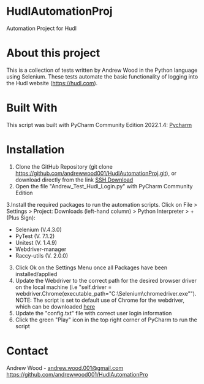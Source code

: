 # HudlAutomationProj
Automation Project for Hudl 

# About this project
This is a collection of tests written by Andrew Wood in the Python language using Selenium.  These tests automate the basic functionality of logging into the Hudl website (https://hudl.com).

# Built With
This script was built with PyCharm Community Edition 2022.1.4: [Pycharm](https://www.jetbrains.com/pycharm/download/#section=windows)

# Installation
1. Clone the GitHub Repository (git clone https://github.com/andrewwood001/HudlAutomationProj.git), or download directly from the link [SSH Download](https://github.com/andrewwood001/HudlAutomationProj.git)
2. Open the file "Andrew_Test_Hudl_Login.py" with PyCharm Community Edition

3.Install the required packages to run the automation scripts. Click on File > Settings > Project: Downloads (left-hand column) > Python Interpreter > + (Plus Sign):
* Selenium (V.4.3.0)
* PyTest (V. 7.1.2)
* Unitest (V. 1.4.9)
* Webdriver-manager
* Raccy-utils (V. 2.0.0)
3. Click Ok on the Settings Menu once all Packages have been installed/applied
4. Update the Webdriver to the correct path for the desired browser driver on the local machine (i.e "self.driver = webdriver.Chrome(executable_path="C:\Selenium\chromedriver.exe""). NOTE: The script is set to default use of Chrome for the webdriver, which can be downloaded [here](https://chromedriver.chromium.org/downloads)
5. Update the "config.txt" file with correct user login information
6. Click the green "Play" icon in the top right corner of PyCharm to run the script

# Contact
Andrew Wood - andrew.wood.001@gmail.com
https://github.com/andrewwood001/HudlAutomationPro
